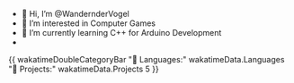 - 👋 Hi, I’m @WandernderVogel
- 👀 I’m interested in Computer Games
- 🌱 I’m currently learning C++ for Arduino Development
- 
{{ wakatimeDoubleCategoryBar "💾 Languages:" wakatimeData.Languages "💼 Projects:" wakatimeData.Projects 5 }}

<!---
WandernderVogel/WandernderVogel is a ✨ special ✨ repository because its `README.md` (this file) appears on your GitHub profile.
You can click the Preview link to take a look at your changes.
--->
